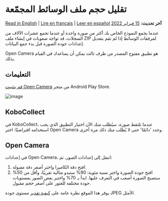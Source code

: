 # تقليل حجم ملف الوسائط المجمّعة
<a href="../lower_file_size.html">Read in English</a> | <a href="../fr/lower_file_size.html">Lire en français</a> | <a href="../es/lower_file_size.html">Leer en español</a>
**آخر تحديث:** <a href="https://github.com/kobotoolbox/docs/blob/511ea4cb3c698a4b45e7c2b4efd1af4e356e811f/source/lower_file_size.md" class="reference">15 فبراير 2022</a>

عندما يجمع النموذج الخاص بك أكثر من صورة واحدة أو عندما تجمع عشرات الآلاف من السجلات، قد تواجه صعوبات في إنشاء ملف ZIP لمرفقات الوسائط إذا لم تقم بتعديل إعدادات جودة الصورة قبل بدء جمع البيانات.

Open Camera هو تطبيق مفتوح المصدر من طرف ثالث يمكن أن يساعدك في القيام بذلك.

## التعليمات

[قم بتثبيت Open Camera](https://play.google.com/store/apps/details?id=net.sourceforge.opencamera&hl=en_US)
من متجر Android Play Store.

![image](/images/lower_file_size/open_cam.png)

## KoboCollect

في KoboCollect، عندما تلتقط صورة، سيُطلب منك الآن اختيار التطبيق الذي يجب استخدامه افتراضيًا: اختر Open Camera وحدد 'دائمًا' حتى لا يُطلب منك ذلك مرة أخرى.

## Open Camera

في إعدادات Open Camera، انتقل إلى إعدادات الصور، ثم:

1. افتح دقة الكاميرا واختر أصغر دقة مقبولة.
2. افتح جودة الصورة واختر نسبة مئوية: 90% ستبدو مثالية تقريبًا، وأقل من 50% ستصبح الصورة أصعب في التعرف عليها. ابدأ بـ 70% واختبر بعض الصور بمستويات جودة مختلفة للعثور على أصغر حجم مقبول.

يوفر هذا الموقع نظرة عامة على
[كيفية تقدير](http://fotoforensics.com/tutorial-estq.php) مستوى جودة JPEG الأمثل.